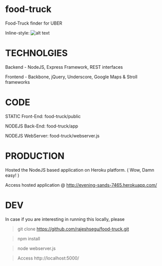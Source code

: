 food-truck
==========

Food-Truck finder for UBER

Inline-style: 
![alt text](https://raw.github.com/rajeshsegu/food-truck/master/public/img/Uber%20FoodTruck.png "Uber Food Truck Screenshot")

TECHNOLGIES
======

Backend  - NodeJS, Express Framework, REST interfaces

Frontend - Backbone, jQuery, Underscore, Google Maps & Stroll frameworks

CODE 
======

STATIC Front-End: food-truck/public

NODEJS Back-End:  food-truck/app

NODEJS WebServer: food-truck/webserver.js

PRODUCTION
======

Hosted the NodeJS based application on Heroku platform. ( Wow, Damn easy! )

Access hosted application @ http://evening-sands-7465.herokuapp.com/

DEV 
======

In case if you are interesting in running this locally, please 

> git clone https://github.com/rajeshsegu/food-truck.git

> npm install

> node webserver.js 

> Access http://localhost:5000/





